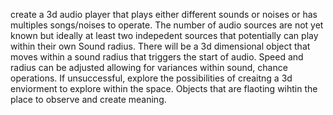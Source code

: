 create a 3d audio player that plays either different sounds or noises or has multiples songs/noises to operate. 
The number of audio sources are not yet known but ideally at least two indepedent sources that potentially can play within their own Sound radius. 
There will be a 3d dimensional object that moves within a sound radius that triggers the start of audio. 
Speed and radius can be adjusted allowing for variances within sound, chance operations.
If unsuccessful, explore the possibilities of creaitng a 3d enviorment to explore within the space. Objects that are flaoting wihtin the place to observe and create meaning.
